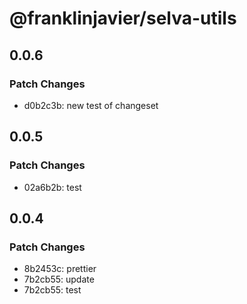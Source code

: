 # @franklinjavier/selva-utils

## 0.0.6

### Patch Changes

- d0b2c3b: new test of changeset

## 0.0.5

### Patch Changes

- 02a6b2b: test

## 0.0.4

### Patch Changes

- 8b2453c: prettier
- 7b2cb55: update
- 7b2cb55: test
